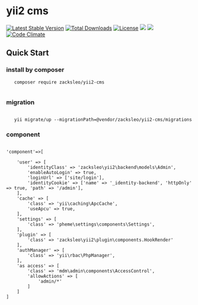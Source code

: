# yii2 cms

[![Latest Stable Version](https://poser.pugx.org/zacksleo/yii2-cms/version)](https://packagist.org/packages/zacksleo/yii2-cms)
[![Total Downloads](https://poser.pugx.org/zacksleo/yii2-cms/downloads)](https://packagist.org/packages/zacksleo/yii2-cms)
[![License](https://poser.pugx.org/zacksleo/yii2-cms/license)](https://packagist.org/packages/zacksleo/yii2-cms)
![](https://styleci.io/repos/81707082/shield?branch=master)
![](https://api.travis-ci.org/zacksleo/yii2-cms.svg?branch=master)
[![Code Climate](https://img.shields.io/codeclimate/github/zacksleo/yii2-cms.svg)]()

## Quick Start

### install by composer

```
   composer require zacksleo/yii2-cms
   
```
### migration

```

   yii migrate/up --migrationPath=@vendor/zacksleo/yii2-cms/migrations

```

### component

```

'component'=>[
        
    'user' => [
        'identityClass' => 'zacksleo\yii2\backend\models\Admin',
        'enableAutoLogin' => true,
        'loginUrl' => ['site/login'],
        'identityCookie' => ['name' => '_identity-backend', 'httpOnly' => true, 'path' => '/admin'],
    ],
    'cache' => [
        'class' => 'yii\caching\ApcCache',
        'useApcu' => true,
    ],
    'settings' => [
        'class' => 'pheme\settings\components\Settings',
    ],
    'plugin' => [
        'class' => 'zacksleo\yii2\plugin\components.HookRender'
    ],
    'authManager' => [
        'class' => 'yii\rbac\PhpManager',
    ],
    'as access' => [
        'class' => 'mdm\admin\components\AccessControl',
        'allowActions' => [
            'admin/*'
        ]
    ]
]

```
